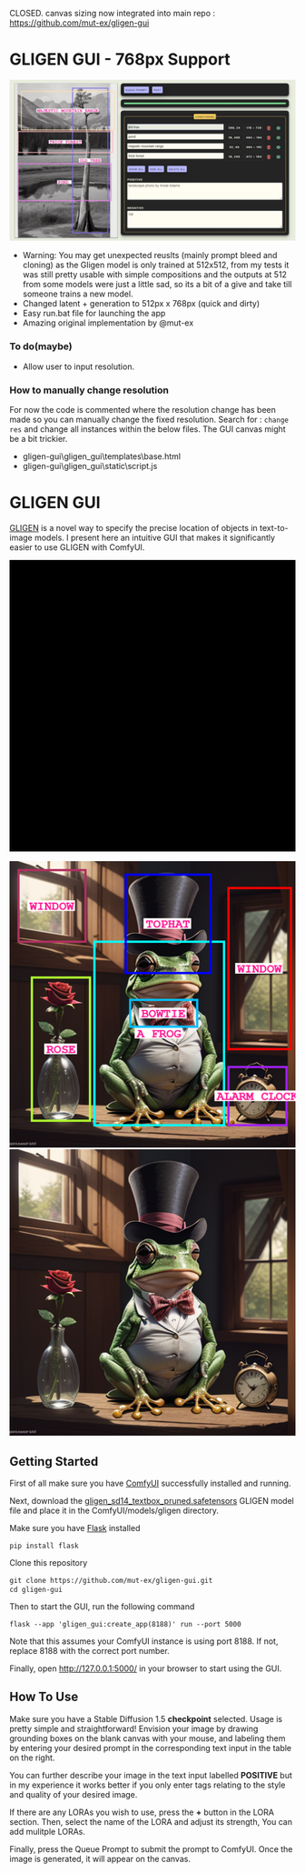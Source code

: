 CLOSED. canvas sizing now integrated into main repo : https://github.com/mut-ex/gligen-gui 

# GLIGEN GUI - 768px Support 


![alt text](https://raw.githubusercontent.com/Acephalia/gligen-gui-768/main/Gilgen-768.JPG)


- Warning: You may get unexpected reuslts (mainly prompt bleed and cloning) as the Gligen model is only trained at 512x512, from my tests it was still pretty usable with simple compositions and the outputs at 512 from some models were just a little sad, so its a bit of a give and take till someone trains a new model.
- Changed latent + generation to 512px x 768px (quick and dirty)
- Easy run.bat file for launching the app
- Amazing original implementation by @mut-ex

### To do(maybe) ###
- Allow user to input resolution. 

### How to manually change resolution ###
For now the code is commented where the resolution change has been made so you can manually change the fixed resolution. Search for : `change res` and change all instances within the below files. The GUI canvas might be a bit trickier.
- gligen-gui\gligen_gui\templates\base.html
- gligen-gui\gligen_gui\static\script.js

# GLIGEN GUI

[GLIGEN](https://gligen.github.io/) is a novel way to specify the precise location of objects in text-to-image models. I present here an intuitive GUI that makes it significantly easier to use GLIGEN with ComfyUI.

![GLIGEN GUI demo](demo.gif)

![GLIGEN Example Image](example_boxes.png)
![GLIGEN Example Image](example.png)

## Getting Started

First of all make sure you have [ComfyUI](https://github.com/comfyanonymous/ComfyUI) successfully installed and running.

Next, download the [gligen_sd14_textbox_pruned.safetensors](https://huggingface.co/comfyanonymous/GLIGEN_pruned_safetensors/blob/main/gligen_sd14_textbox_pruned.safetensors) GLIGEN model file and place it in the ComfyUI/models/gligen directory.

Make sure you have [Flask](https://flask.palletsprojects.com/en/3.0.x/) installed

    pip install flask

Clone this repository

    git clone https://github.com/mut-ex/gligen-gui.git
    cd gligen-gui

Then to start the GUI, run the following command

    flask --app 'gligen_gui:create_app(8188)' run --port 5000

Note that this assumes your ComfyUI instance is using port 8188. If not, replace 8188 with the correct port number.

Finally, open http://127.0.0.1:5000/ in your browser to start using the GUI.

## How To Use

Make sure you have a Stable Diffusion 1.5 **checkpoint** selected. Usage is pretty simple and straightforward! Envision your image by drawing grounding boxes on the blank canvas with your mouse, and labeling them by entering your desired prompt in the corresponding text input in the table on the right.

You can further describe your image in the text input labelled **POSITIVE** but in my experience it works better if you only enter tags relating to the style and quality of your desired image.

If there are any LORAs you wish to use, press the **+** button in the LORA section. Then, select the name of the LORA and adjust its strength, You can add mulitple LORAs.

Finally, press the Queue Prompt to submit the prompt to ComfyUI. Once the image is generated, it will appear on the canvas.
